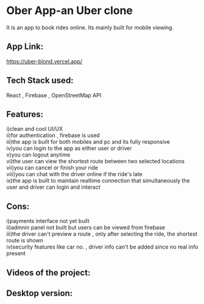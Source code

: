 

# Ober App-an Uber clone

It is an app to book rides online. Its mainly built for mobile viewing.

## App Link:
https://uber-blond.vercel.app/

## Tech Stack used:
React , Firebase , OpenStreetMap API 
## Features:
i)clean and cool UI/UX\
ii)for authentication , firebase is used\
iii)the app is built for both mobiles and pc and its fully responsive\
iv)you can login to the app as either user or driver\
v)you can logout anytime\
vi)the user can view the shortest route between two selected locations\
vii)you can cancel or finish your ride \
viii)you can chat with the driver online if the ride's late\
ix)the app is built to maintain realtime connection that simultaneously the user and driver can login and interact

## Cons:
i)payments interface not yet built\
ii)admnin panel not built but users can be viewed from firebase\
iii)the driver can't preview a route , only after selecting the ride, the shortest route is shown\
iv)security features like car no. , driver info can't be added since no real info present
## Videos of the project:
## Desktop version:


